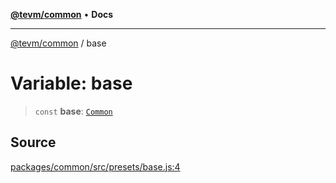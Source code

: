 [**@tevm/common**](../README.md) • **Docs**

***

[@tevm/common](../globals.md) / base

# Variable: base

> `const` **base**: [`Common`](../type-aliases/Common.md)

## Source

[packages/common/src/presets/base.js:4](https://github.com/evmts/tevm-monorepo/blob/main/packages/common/src/presets/base.js#L4)
